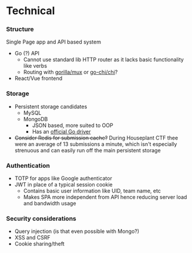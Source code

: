 # Technical

### Structure
Single Page app and API based system
* Go (?) API
   * Cannot use standard lib HTTP router as it lacks basic functionality like verbs
   * Routing with [gorilla/mux](https://github.com/gorilla/mux) or [go-chi/chi](https://www.github.com/go-chi/chi)?
* React/Vue frontend

### Storage
 * Persistent storage candidates
   * MySQL
   * MongoDB
      * JSON based, more suited to OOP
      * Has an [official Go driver](https://docs.mongodb.com/drivers/go)
 * ~~Consider Redis for submission cache?~~ During Houseplant CTF thee were an average of 13 submissions a minute, which isn't especially strenuous and can easily run off the main persistent storage

### Authentication
 * TOTP for apps like Google authenticator
 * JWT in place of a typical session cookie
   * Contains basic user information like UID, team name, etc
   * Makes SPA more independent from API hence reducing server load and bandwidth usage

### Security considerations
 * Query injection (is that even possible with Mongo?)
 * XSS and CSRF
 * Cookie sharing/theft
